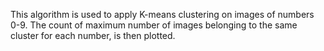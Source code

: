 This algorithm is used to apply K-means clustering on images of numbers 0-9. The count of maximum number of images belonging to the same cluster for each number, is then plotted.